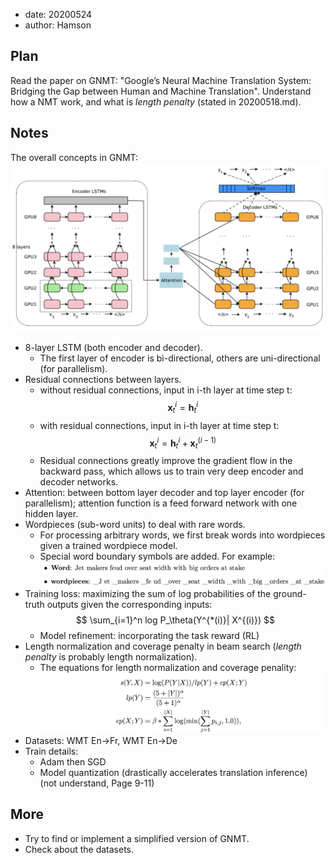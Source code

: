 - date: 20200524 
- author: Hamson

## Plan
Read the paper on GNMT: "Google’s Neural Machine Translation System: Bridging the Gap between Human and Machine Translation". Understand how a NMT work, and what is *length penalty* (stated in 20200518.md).

## Notes
The overall concepts in GNMT:
![GNMT Architecture](figs/GNMT.png)

- 8-layer LSTM (both encoder and decoder).
	- The first layer of encoder is bi-directional, others are uni-directional (for parallelism).
- Residual connections between layers.
	- without residual connections, input in i-th layer at time step t: $$ \mathbf{x}^i_t = \mathbf{h}^i_t $$
	- with residual connections, input in i-th layer at time step t: $$ \mathbf{x}^i_t = \mathbf{h}^i_t + \mathbf{x}^{(i-1)}_t $$
	- Residual connections greatly improve the gradient flow in the backward pass, which allows us to train very deep encoder and decoder networks.
- Attention: between bottom layer decoder and top layer encoder (for parallelism); attention function is a feed forward network with one hidden layer.
- Wordpieces (sub-word units) to deal with rare words.
	- For processing arbitrary words, we first break words into wordpieces given a trained wordpiece model.
	- Special word boundary symbols are added. For example:
	![](figs/wordpieces_example.png)
- Training loss: maximizing the sum of log probabilities of the ground-truth outputs given the corresponding inputs: $$ \sum_{i=1}^n log P_\theta(Y^{*(i)}| X^{(i)}) $$
	- Model refinement: incorporating the task reward (RL)
- Length normalization and coverage penalty in beam search (*length penalty* is probably length normalization).
	- The equations for length normalization and coverage penality:
	![](figs/LP&CP_GNMT.png)
- Datasets: WMT En->Fr, WMT En->De
- Train details:
	- Adam then SGD
	- Model quantization (drastically accelerates translation inference) (not understand, Page 9-11)
 


## More
- Try to find or implement a simplified version of GNMT.
- Check about the datasets.
